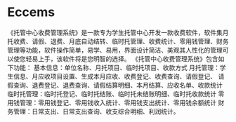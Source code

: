 # Eccems
 《托管中心收费管理系统》是一款专为学生托管中心开发一款收费软件，软件集月托收费、请假、退费、月底自动结转、临时托管理、收费统计、零用钱管理、财务管理等功能，软件操作简单，易学、易用，界面设计简洁、美观其人性化的管理可以使您轻易上手，该软件将是您明智的选择。 《托管中心收费管理系统》包含如下功能： 基本信息：单位名称、月托项目、临时托项目、收款方式 月托管理：学生信息、月应收项目设置、生成本月应收、收费登记、收费查询、请假登记、 请假查询、退费登记、退费查询、请假结算明细、本月结算、应收名单、收款统计 临时托管理：临时托登记、临时托结账、临时托未结账明细、临时托收款统计 零用钱管理：零用钱登记、零用钱收入统计、零用钱支出统计、零用钱余额统计 财务管理：日常支出、日常支出查询、收支综合明细、利润统计。
